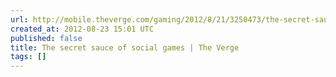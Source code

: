 ```yaml
---
url: http://mobile.theverge.com/gaming/2012/8/21/3250473/the-secret-sauce-of-social-games
created_at: 2012-08-23 15:01 UTC
published: false
title: The secret sauce of social games | The Verge
tags: []
---
```



